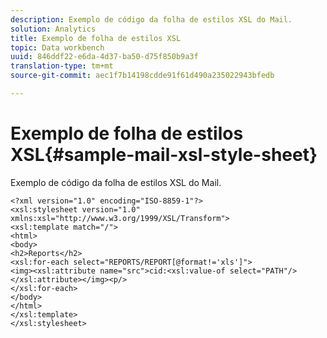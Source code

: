 ```yaml
---
description: Exemplo de código da folha de estilos XSL do Mail.
solution: Analytics
title: Exemplo de folha de estilos XSL
topic: Data workbench
uuid: 846ddf22-e6da-4d37-ba50-d75f850b9a3f
translation-type: tm+mt
source-git-commit: aec1f7b14198cdde91f61d490a235022943bfedb

---
```



# Exemplo de folha de estilos XSL{#sample-mail-xsl-style-sheet}

Exemplo de código da folha de estilos XSL do Mail.

```
<?xml version="1.0" encoding="ISO-8859-1"?>
<xsl:stylesheet version="1.0" xmlns:xsl="http://www.w3.org/1999/XSL/Transform">
<xsl:template match="/">
<html>
<body>
<h2>Reports</h2>
<xsl:for-each select="REPORTS/REPORT[@format!='xls']">
<img><xsl:attribute name="src">cid:<xsl:value-of select="PATH"/></xsl:attribute></img><p/>
</xsl:for-each>
</body>
</html>
</xsl:template>
</xsl:stylesheet>
```

